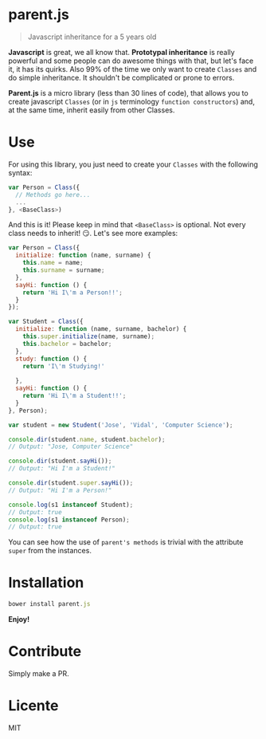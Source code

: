 parent.js
=========

> Javascript inheritance for a 5 years old

**Javascript** is great, we all know that. **Prototypal inheritance** is really powerful and some people can do awesome
things with that, but let's face it, it has its quirks. Also 99% of the time we only want to create `Classes` and do simple inheritance. It shouldn't be complicated or prone to errors.

**Parent.js** is a micro library (less than 30 lines of code), that allows you to create javascript `Classes` (or in `js` terminology `function constructors`) and, at the same time, inherit easily from other Classes.

# Use

For using this library, you just need to create your `Classes` with the following syntax:
```javascript
var Person = Class({
  // Methods go here...
  ...
}, <BaseClass>)
```

And this is it! Please keep in mind that `<BaseClass>` is optional. Not every class needs to inherit! :smirk:.
Let's see more examples:

```javascript
var Person = Class({
  initialize: function (name, surname) {
    this.name = name;
    this.surname = surname;
  },
  sayHi: function () {
    return 'Hi I\'m a Person!!';
  }
});

var Student = Class({
  initialize: function (name, surname, bachelor) {
    this.super.initialize(name, surname);
    this.bachelor = bachelor;
  },
  study: function () {
    return 'I\'m Studying!'
    
  },
  sayHi: function () {
    return 'Hi I\'m a Student!!';
  }
}, Person);

var student = new Student('Jose', 'Vidal', 'Computer Science');

console.dir(student.name, student.bachelor);
// Output: "Jose, Computer Science" 

console.dir(student.sayHi());
// Output: "Hi I'm a Student!" 

console.dir(student.super.sayHi());
// Output: "Hi I'm a Person!" 

console.log(s1 instanceof Student);
// Output: true 
console.log(s1 instanceof Person);
// Output: true 
```
You can see how the use of `parent's methods` is trivial with the attribute `super` from the instances.

# Installation

```javascript
bower install parent.js
```

**Enjoy!**

# Contribute

Simply make a PR.

# Licente

MIT
